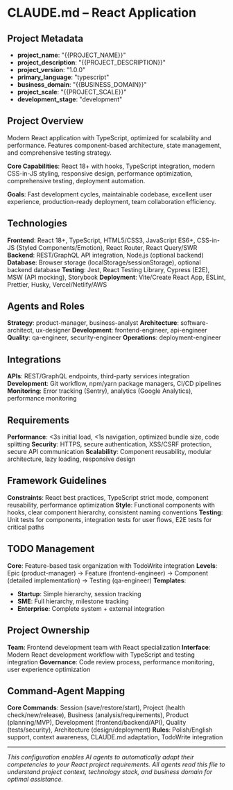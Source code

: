 # CLAUDE.md – React Application

## Project Metadata
- **project_name**: "{{PROJECT_NAME}}"
- **project_description**: "{{PROJECT_DESCRIPTION}}"
- **project_version**: "1.0.0"
- **primary_language**: "typescript"
- **business_domain**: "{{BUSINESS_DOMAIN}}"
- **project_scale**: "{{PROJECT_SCALE}}"
- **development_stage**: "development"

## Project Overview
Modern React application with TypeScript, optimized for scalability and performance. Features component-based architecture, state management, and comprehensive testing strategy.

**Core Capabilities**: React 18+ with hooks, TypeScript integration, modern CSS-in-JS styling, responsive design, performance optimization, comprehensive testing, deployment automation.

**Goals**: Fast development cycles, maintainable codebase, excellent user experience, production-ready deployment, team collaboration efficiency.

## Technologies
**Frontend**: React 18+, TypeScript, HTML5/CSS3, JavaScript ES6+, CSS-in-JS (Styled Components/Emotion), React Router, React Query/SWR
**Backend**: REST/GraphQL API integration, Node.js (optional backend)
**Database**: Browser storage (localStorage/sessionStorage), optional backend database
**Testing**: Jest, React Testing Library, Cypress (E2E), MSW (API mocking), Storybook
**Deployment**: Vite/Create React App, ESLint, Prettier, Husky, Vercel/Netlify/AWS

## Agents and Roles
**Strategy**: product-manager, business-analyst
**Architecture**: software-architect, ux-designer
**Development**: frontend-engineer, api-engineer
**Quality**: qa-engineer, security-engineer
**Operations**: deployment-engineer

## Integrations
**APIs**: REST/GraphQL endpoints, third-party services integration
**Development**: Git workflow, npm/yarn package managers, CI/CD pipelines
**Monitoring**: Error tracking (Sentry), analytics (Google Analytics), performance monitoring

## Requirements
**Performance**: <3s initial load, <1s navigation, optimized bundle size, code splitting
**Security**: HTTPS, secure authentication, XSS/CSRF protection, secure API communication
**Scalability**: Component reusability, modular architecture, lazy loading, responsive design

## Framework Guidelines
**Constraints**: React best practices, TypeScript strict mode, component reusability, performance optimization
**Style**: Functional components with hooks, clear component hierarchy, consistent naming conventions
**Testing**: Unit tests for components, integration tests for user flows, E2E tests for critical paths

## TODO Management
**Core**: Feature-based task organization with TodoWrite integration
**Levels**: Epic (product-manager) → Feature (frontend-engineer) → Component (detailed implementation) → Testing (qa-engineer)
**Templates**:
- **Startup**: Simple hierarchy, session tracking
- **SME**: Full hierarchy, milestone tracking
- **Enterprise**: Complete system + external integration

## Project Ownership
**Team**: Frontend development team with React specialization
**Interface**: Modern React development workflow with TypeScript and testing integration
**Governance**: Code review process, performance monitoring, user experience optimization

## Command-Agent Mapping
**Core Commands**: Session (save/restore/start), Project (health check/new/release), Business (analysis/requirements), Product (planning/MVP), Development (frontend/backend/API), Quality (tests/security), Architecture (design/deployment)
**Rules**: Polish/English support, context awareness, CLAUDE.md adaptation, TodoWrite integration

---

*This configuration enables AI agents to automatically adapt their competencies to your React project requirements. All agents read this file to understand project context, technology stack, and business domain for optimal assistance.*